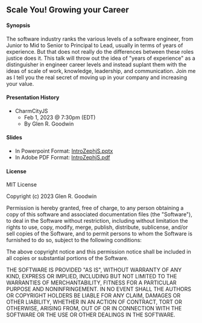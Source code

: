 ## Scale You! Growing your Career

#### Synopsis

The software industry ranks the various levels of a software engineer, from Junior to Mid to Senior to Principal to Lead, usually in terms of years of experience. But that does not really do the differences between these roles justice does it. This talk will throw out the idea of "years of experience" as a distinguisher in engineer career levels and instead suplant them with the ideas of scale of work, knowledge, leadership, and communication. Join me as I tell you the real secret of moving up in your company and increasing your value.

#### Presentation History

* CharmCityJS
  - Feb 1, 2023 @ 7:30pm (EDT)
  - By Glen R. Goodwin

#### Slides

 - In Powerpoint Format: [IntroZephjS.pptx](https://github.com/arei/talks/raw/master/ScaleYou/ScaleYou.pptx)
 - In Adobe PDF Format: [IntroZephjS.pdf](https://github.com/arei/talks/raw/master/ScaleYou/ScaleYou.pdf)

#### License

MIT License

Copyright (c) 2023 Glen R. Goodwin

Permission is hereby granted, free of charge, to any person obtaining a copy
of this software and associated documentation files (the "Software"), to deal
in the Software without restriction, including without limitation the rights
to use, copy, modify, merge, publish, distribute, sublicense, and/or sell
copies of the Software, and to permit persons to whom the Software is
furnished to do so, subject to the following conditions:

The above copyright notice and this permission notice shall be included in all
copies or substantial portions of the Software.

THE SOFTWARE IS PROVIDED "AS IS", WITHOUT WARRANTY OF ANY KIND, EXPRESS OR
IMPLIED, INCLUDING BUT NOT LIMITED TO THE WARRANTIES OF MERCHANTABILITY,
FITNESS FOR A PARTICULAR PURPOSE AND NONINFRINGEMENT. IN NO EVENT SHALL THE
AUTHORS OR COPYRIGHT HOLDERS BE LIABLE FOR ANY CLAIM, DAMAGES OR OTHER
LIABILITY, WHETHER IN AN ACTION OF CONTRACT, TORT OR OTHERWISE, ARISING FROM,
OUT OF OR IN CONNECTION WITH THE SOFTWARE OR THE USE OR OTHER DEALINGS IN THE
SOFTWARE.
